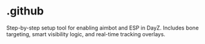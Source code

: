 # .github
Step-by-step setup tool for enabling aimbot and ESP in DayZ. Includes bone targeting, smart visibility logic, and real-time tracking overlays.
